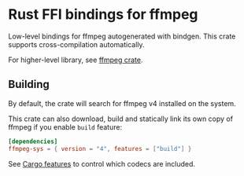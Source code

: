 # Rust FFI bindings for ffmpeg

Low-level bindings for ffmpeg autogenerated with bindgen. This crate supports cross-compilation automatically.

For higher-level library, see [ffmpeg crate](https://lib.rs/ffmpeg).

## Building

By default, the crate will search for ffmpeg v4 installed on the system.

This crate can also download, build and statically link its own copy of ffmpeg if you enable `build` feature:

```toml
[dependencies]
ffmpeg-sys = { version = "4", features = ["build"] }
```

See [Cargo features](https://github.com/meh/rust-ffmpeg/blob/HEAD/Cargo.toml) to control which codecs are included.

